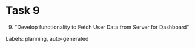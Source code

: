 # Task 9

9. "Develop functionality to Fetch User Data from Server for Dashboard"

Labels: planning, auto-generated
